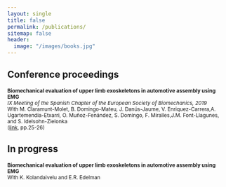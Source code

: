 ```yaml
---
layout: single
title: false
permalink: /publications/
sitemap: false
header:
  image: "/images/books.jpg"
---
```


## Conference proceedings

<small>__Biomechanical evaluation of upper limb exoskeletons in automotive assembly using EMG__</small><br /><small>_IX Meeting of the Spanish Chapter of the European Society of Biomechanics, 2019_</small><br /><small>With M. Claramunt-Molet, B. Domingo-Mateu, J. Danús-Jaume, V. Enriquez-Carrera,A. Ugartemendia-Etxarri, O. Muñoz-Fenández, S. Domingo, F. Miralles,J.M. Font-Llagunes, and S. Idelsohn-Zielonka</small><br /><small>([link](http://ixcapitulo-esb.ulpgc.es/wp-content/uploads/2019/10/Libro-de-Actas_IXCapituloEspanolESB_ISBN.pdf), pp.25-26)</small>

## In progress

<small>__Biomechanical evaluation of upper limb exoskeletons in automotive assembly using EMG__</small><br /><small>With K. Kolandaivelu and E.R. Edelman</small>